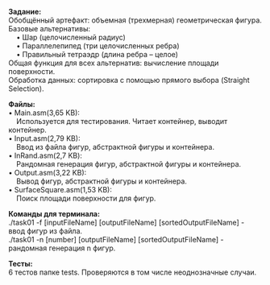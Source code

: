 **Задание:**
<br/>Обобщённый артефакт: объемная (трехмерная) геометрическая фигура.
<br/>Базовые альтернативы:
<br/>&nbsp;&nbsp;&nbsp;&nbsp;•	Шар (целочисленный радиус)
<br/>&nbsp;&nbsp;&nbsp;&nbsp;•	Параллелепипед (три целочисленных ребра)
<br/>&nbsp;&nbsp;&nbsp;&nbsp;•	Правильный тетраэдр (длина ребра – целое)
<br/>Общая функция для всех альтернатив: вычисление площади поверхности.
<br/>Обработка данных: сортировка с помощью прямого выбора (Straight Selection).

**Файлы:**
<br/>•	Main.asm(3,65 KB):
<br/>&nbsp;&nbsp;&nbsp;&nbsp;Используется для тестирования. Читает контейнер, выводит контейнер.
<br/>•	Input.asm(2,79 KB):
<br/>&nbsp;&nbsp;&nbsp;&nbsp;Ввод из файла фигур, абстрактной фигуры и контейнера.
<br/>•	InRand.asm(2,7 KB):
<br/>&nbsp;&nbsp;&nbsp;&nbsp;Рандомная генерация фигур, абстрактной фигуры и контейнера.
<br/>•	Output.asm(3,22 KB):
<br/>&nbsp;&nbsp;&nbsp;&nbsp;Вывод фигур, абстрактной фигуры и контейнера.
<br/>•	SurfaceSquare.asm(1,53 KB):
<br/>&nbsp;&nbsp;&nbsp;&nbsp;Поиск площади поверхности для фигур.

**Команды для терминала:**
<br/>./task01 -f [inputFileName] [outputFileName] [sortedOutputFileName] - ввод фигур из файла.
<br/>./task01 -n [number] [outputFileName] [sortedOutputFileName] - рандомная генерация n фигур.

**Тесты:**
<br/>6 тестов папке tests. Проверяются в том числе неоднозначные случаи.
